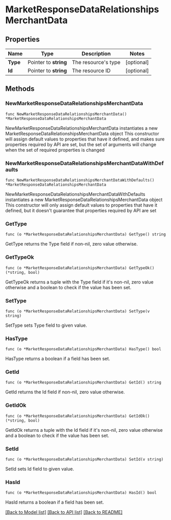 # MarketResponseDataRelationshipsMerchantData

## Properties

Name | Type | Description | Notes
------------ | ------------- | ------------- | -------------
**Type** | Pointer to **string** | The resource&#39;s type | [optional] 
**Id** | Pointer to **string** | The resource ID | [optional] 

## Methods

### NewMarketResponseDataRelationshipsMerchantData

`func NewMarketResponseDataRelationshipsMerchantData() *MarketResponseDataRelationshipsMerchantData`

NewMarketResponseDataRelationshipsMerchantData instantiates a new MarketResponseDataRelationshipsMerchantData object
This constructor will assign default values to properties that have it defined,
and makes sure properties required by API are set, but the set of arguments
will change when the set of required properties is changed

### NewMarketResponseDataRelationshipsMerchantDataWithDefaults

`func NewMarketResponseDataRelationshipsMerchantDataWithDefaults() *MarketResponseDataRelationshipsMerchantData`

NewMarketResponseDataRelationshipsMerchantDataWithDefaults instantiates a new MarketResponseDataRelationshipsMerchantData object
This constructor will only assign default values to properties that have it defined,
but it doesn't guarantee that properties required by API are set

### GetType

`func (o *MarketResponseDataRelationshipsMerchantData) GetType() string`

GetType returns the Type field if non-nil, zero value otherwise.

### GetTypeOk

`func (o *MarketResponseDataRelationshipsMerchantData) GetTypeOk() (*string, bool)`

GetTypeOk returns a tuple with the Type field if it's non-nil, zero value otherwise
and a boolean to check if the value has been set.

### SetType

`func (o *MarketResponseDataRelationshipsMerchantData) SetType(v string)`

SetType sets Type field to given value.

### HasType

`func (o *MarketResponseDataRelationshipsMerchantData) HasType() bool`

HasType returns a boolean if a field has been set.

### GetId

`func (o *MarketResponseDataRelationshipsMerchantData) GetId() string`

GetId returns the Id field if non-nil, zero value otherwise.

### GetIdOk

`func (o *MarketResponseDataRelationshipsMerchantData) GetIdOk() (*string, bool)`

GetIdOk returns a tuple with the Id field if it's non-nil, zero value otherwise
and a boolean to check if the value has been set.

### SetId

`func (o *MarketResponseDataRelationshipsMerchantData) SetId(v string)`

SetId sets Id field to given value.

### HasId

`func (o *MarketResponseDataRelationshipsMerchantData) HasId() bool`

HasId returns a boolean if a field has been set.


[[Back to Model list]](../README.md#documentation-for-models) [[Back to API list]](../README.md#documentation-for-api-endpoints) [[Back to README]](../README.md)


